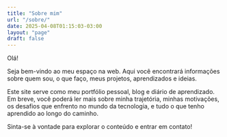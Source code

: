 ```yaml
---
title: "Sobre mim"
url: "/sobre/"
date: 2025-04-08T01:15:03-03:00
layout: "page"
draft: false
---
```


Olá!

Seja bem-vindo ao meu espaço na web. Aqui você encontrará informações sobre quem sou, o que faço, meus projetos, aprendizados e ideias.

Este site serve como meu portfólio pessoal, blog e diário de aprendizado. Em breve, você poderá ler mais sobre minha trajetória, minhas motivações, os desafios que enfrento no mundo da tecnologia, e tudo o que tenho aprendido ao longo do caminho.

Sinta-se à vontade para explorar o conteúdo e entrar em contato!